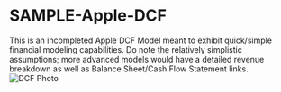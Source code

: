 # SAMPLE-Apple-DCF
This is an incompleted Apple DCF Model meant to exhibit quick/simple financial modeling capabilities.
Do note the relatively simplistic assumptions; more advanced models would have a detailed revenue breakdown as well as Balance Sheet/Cash Flow Statement links.
![DCF Photo](https://user-images.githubusercontent.com/89870207/143950007-5f209f5f-1710-47f4-9736-c9c9b82b656f.PNG)
